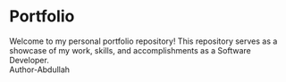 # Portfolio
Welcome to my personal portfolio repository! This repository serves as a showcase of my work, skills, and accomplishments as a Software Developer.
<br>
Author-Abdullah
